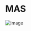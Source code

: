 # MAS
![image](https://github.com/Illiaslvk/MAS/assets/101345368/c39a2943-706a-435c-bc35-9aade9e127d9)

